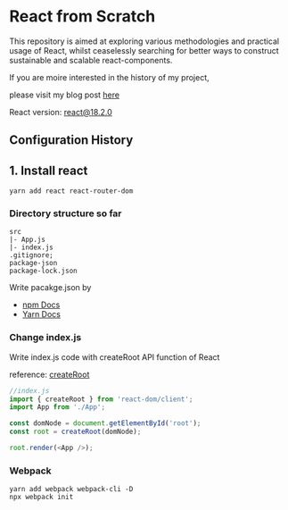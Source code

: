 # React from Scratch

This repository is aimed at exploring various methodologies and practical usage of React, whilst ceaselessly searching for better ways to construct sustainable and scalable react-components.

If you are moire interested in the history of my project,

please visit my blog post [here](https://velog.io/@seungrok-yoon/React-18-CRA-%EC%97%86%EC%9D%B4-%EC%84%A4%EC%A0%95%ED%95%98%EA%B8%B0)

React version: react@18.2.0

## Configuration History

## 1. Install react

```javascipt
yarn add react react-router-dom
```

### Directory structure so far

```text
src
|- App.js
|- index.js
.gitignore;
package-json
package-lock.json
```

Write pacakge.json by

- [npm Docs](https://docs.npmjs.com/cli/v9/configuring-npm/package-json)
- [Yarn Docs](https://classic.yarnpkg.com/en/docs/)

### Change index.js

Write index.js code with createRoot API function of React

reference: [createRoot](https://react.dev/reference/react-dom/client/createRoot)

```javascript
//index.js
import { createRoot } from 'react-dom/client';
import App from './App';

const domNode = document.getElementById('root');
const root = createRoot(domNode);

root.render(<App />);
```

### Webpack

```text
yarn add webpack webpack-cli -D
npx webpack init
```
